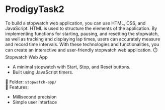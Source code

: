 # ProdigyTask2
To build a stopwatch web application, you can use HTML, CSS, and JavaScript. HTML is used to structure the elements of the application. By implementing functions for starting, pausing, and resetting the stopwatch, as well as tracking and displaying lap times, users can accurately measure and record time intervals. With these technologies and functionalities, you can create an interactive and user-friendly stopwatch web application.
⏱️ Stopwatch Web App
- A minimal stopwatch with Start, Stop, and Reset buttons.
- Built using JavaScript timers.

📂 Folder: `stopwatch-app/`  
🔗 Features:
- Millisecond precision
- Simple user interface
